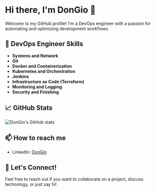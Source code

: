 # Hi there, I'm DonGio 👋

Welcome to my GitHub profile! I'm a DevOps engineer with a passion for automating and optimizing development workflows.

## 🔧 DevOps Engineer Skills

- **Systems and Network**
- **Git**
- **Docker and Containerization**
- **Kubernetes and Orchestration**
- **Jenkins**
- **Infrastructure as Code (Terraform)**
- **Monitoring and Logging**
- **Security and Finishing**


## 📈 GitHub Stats

![DonGio's GitHub stats](https://github-readme-stats.vercel.app/api?username=Don-Gio&show_icons=true&theme=radical)

## 📫 How to reach me

- LinkedIn: [DonGio](https://www.linkedin.com/in/DonGio/)

## 💬 Let's Connect!

Feel free to reach out if you want to collaborate on a project, discuss technology, or just say hi!
